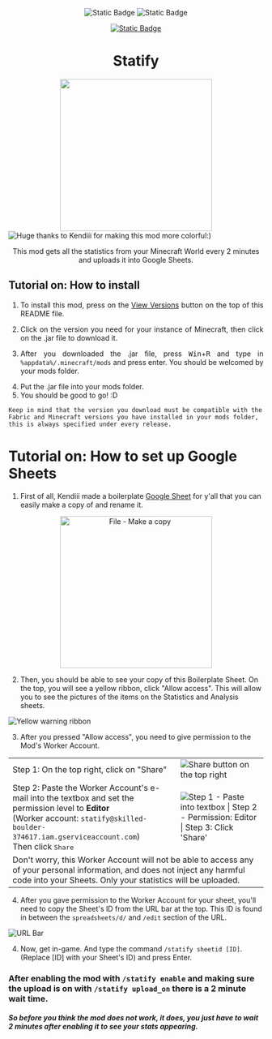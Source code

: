 <div align=center>

![Static Badge](https://img.shields.io/badge/Fabric->=0.16.5-1f6feb?style=flat-square&link=https://fabricmc.net/use/installer/)
![Static Badge](https://img.shields.io/badge/Minecraft-1.21.1-green?style=flat-square&logo=Minetest&logoColor=white)
</div>
<div align=center id="versions">
  
  [![Static Badge](https://img.shields.io/badge/View_Versions-red?style=flat-square)](https://github.com/Soviaat/Statify/releases/)

</div>

<h1 align=center width=20>Statify</h1>

<div align=center><img src="https://cdn.discordapp.com/attachments/961185822730764298/1290378622129143859/rollicon-transparent.gif?ex=66fc3e3d&is=66faecbd&hm=9229bbd6634994e9433a3cac6860be69e5fce20dba2fee1805bed4b96cf59971&" width=300></div>

<img alt="Huge thanks to Kendiii for making this mod more colorful:)" src="https://cdn.discordapp.com/attachments/961185822730764298/1289953406261268641/image.png?ex=66fab23a&is=66f960ba&hm=86da77a02809a6695092c578b004832ac075000ec0d9237fcd46e3ed5c76706c&">

<p align=center>This mod gets all the statistics from your Minecraft World every 2 minutes and uploads it into Google Sheets.</p>

<div id="usage">

<h2>Tutorial on: How to install</h2>

<ol align=justify>
  <li>
  
  To install this mod, press on the [View Versions](https://github.com/Soviaat/Statify#versions) button on the top of this README file.
  </li>
  <li>Click on the version you need for your instance of Minecraft, then click on the .jar file to download it.</li>
  <li>
    
After you downloaded the .jar file, press <kbd>Win</kbd>+<kbd>R</kbd> and type in ` %appdata%/.minecraft/mods ` and press enter. You should be welcomed by your mods folder.
  </li>
  <li>Put the .jar file into your mods folder.</li>
  <li>You should be good to go! :D</li>
</ol>
   
`
  Keep in mind that the version you download must be compatible with the
  Fabric and Minecraft versions you have installed in your mods folder, this is always specified under every release. 
`  
</div>

<div id="setup">

<h1>Tutorial on: How to set up Google Sheets</h1>

1. First of all, Kendiii made a boilerplate [Google Sheet](https://docs.google.com/spreadsheets/d/1nGZAkqGMEmltLfvBtCr4GKUFrnvnlBlJlPddw4Wj6sc/edit?usp=sharing) for y'all that you can easily make a copy of and rename it.
<div align="center">

<img alt="File - Make a copy" src="https://cdn.discordapp.com/attachments/961185822730764298/1289921706181525606/image.png?ex=66fa94b4&is=66f94334&hm=69830e631ea64a0fce2106c4982f86f7277b27723b8bb9dc039abf861dfa73e8&" width=300>
  
</div>



2. Then, you should be able to see your copy of this Boilerplate Sheet. On the top, you will see a yellow ribbon, click "Allow access". This will allow you to see the pictures of the items on the Statistics and Analysis sheets. 

<img alt="Yellow warning ribbon" src="https://cdn.discordapp.com/attachments/961185822730764298/1289925474868400128/image.png?ex=66fa9836&is=66f946b6&hm=384a6d74e54410d8a0fe2e599bd5757dff580422f9215c0eeb4f8692ac3d95aa&">

3. After you pressed "Allow access", you need to give permission to the Mod's Worker Account.

<table>
  <tr>
    <td>Step 1: On the top right, click on "Share"</td>
    <td>
      <img alt="Share button on the top right" src="https://cdn.discordapp.com/attachments/961185822730764298/1289928296565575701/image.png?ex=66fa9ad7&is=66f94957&hm=e3c8081433e047df58be652d449da47ebba6762b686dc16bc8f80a64da62a758&">
    </td>
  </tr>
  <tr>
    <td>
      Step 2: Paste the Worker Account's e-mail into the textbox and set the permission level to <b>Editor</b><br>
      (Worker account: <code>statify@skilled-boulder-374617.iam.gserviceaccount.com</code>)<br>
      Then click <kbd width=20>Share</kbd>
    </td>
    <td>
      <img alt="Step 1 - Paste into textbox | Step 2 - Permission: Editor | Step 3: Click 'Share'" src="https://cdn.discordapp.com/attachments/961185822730764298/1289935026385063976/image.png?ex=66faa11c&is=66f94f9c&hm=6997ef72ed09829bcafc1d49d266a7057908ccc84c1ee83338fa3e1ed4306b5c&">
    </td>
  </tr>
  <tr>
    <td colspan=2>Don't worry, this Worker Account will not be able to access any of your personal information, and does not inject any harmful code into your Sheets. Only your statistics will be uploaded.</td>
  </tr>
</table>

4. After you gave permission to the Worker Account for your sheet, you'll need to copy the Sheet's ID from the URL bar at the top. This ID is found in between the `spreadsheets/d/` and `/edit` section of the URL.

![URL Bar](https://cdn.discordapp.com/attachments/961185822730764298/1289926305860550821/image.png?ex=66fa98fc&is=66f9477c&hm=72f305a77030dc77ed4b9a2376456de715c3f0bc4d204c9c9a2c66876bdb6f70&)

4. Now, get in-game. And type the command `/statify sheetid [ID]`. (Replace [ID] with your Sheet's ID) and press Enter.

<h3>After enabling the mod with <code>/statify enable</code> and making sure the upload is on with <code>/statify upload_on</code> there is a 2 minute wait time.</h6>
<h5>So before you think the mod does not work, it does, you just have to wait 2 minutes after enabling it to see your stats appearing.</h5>

</div>
